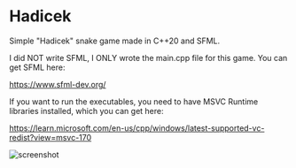# Hadicek
Simple "Hadicek" snake game made in C++20 and SFML.

I did NOT write SFML, I ONLY wrote the main.cpp file for this game. You can get SFML here:

https://www.sfml-dev.org/

If you want to run the executables, you need to have MSVC Runtime libraries installed, which you can get here: 

https://learn.microsoft.com/en-us/cpp/windows/latest-supported-vc-redist?view=msvc-170

![screenshot](https://github.com/user-attachments/assets/3573ea9e-a7b9-4063-89eb-b17784fcc62a)
